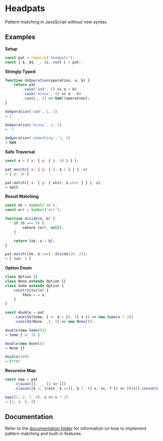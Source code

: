 # Headpats

Pattern matching in JavaScript without new syntax.  

## Examples

**Setup**  

```js
const pat = require('headpats');
const { $, $$, _, is, rest } = pat;
```

**Stringly Typed**  

```js
function doOperation(operation, a, b) {
    return pat
        .case('add', () => a + b)
        .case('minus', () => a - b)
        .case(_, () => NaN)(operation);
}

doOperation('add', 1, 2)
→ 3

doOperation('minus', 1, 2)
→ -1

doOperation('something', 1, 2)
→ NaN
```

**Safe Traversal**  

```js
const o = { x: { y: { z: 10 } } };

pat.match({ x: { y: { z: $.z } } }, o)
→ { z: 10 }

pat.match({ x: { y: { what: $.what } } }, o)
→ null
```

**Result Matching**  

```js
const ok = Symbol('ok');
const err = Symbol('err');

function divide(a, b) {
    if (b === 0) {
        return [err, null];
    }

    return [ok, a / b];
}

pat.match([ok, $.num], divide(10, 2));
→ { num: 5 }
```

**Option Enum**  

```js
class Option {}
class None extends Option {}
class Some extends Option {
    constructor(x) {
        this.x = x;
    }
}

const double = pat
    .case($$(Some, { x: $.x }), ({ x }) => new Some(x * 2))
    .case($$(None, _), () => new None());

double(new Some(5))
→ Some { x: 10 }

double(new None())
→ None {}

double(100)
→ Error
```

**Recursive Map**  

```js
const map = pat
    .clause([], _, () => [])
    .clause([$.x, [rest, $.xs]], $.f, ({ x, xs, f }) => [f(x)].concat(map(xs, f)));

map([1, 2, 3, 4], x => x * 2)
→ [2, 4, 6, 8]
```

## Documentation

Refer to the [documentation folder](./docs) for information on how to implement pattern matching and built-in features.  
